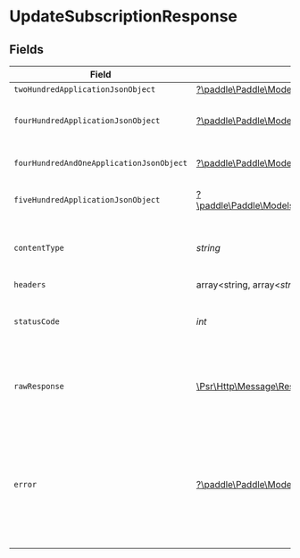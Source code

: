 # UpdateSubscriptionResponse


## Fields

| Field                                                                                                                                                                         | Type                                                                                                                                                                          | Required                                                                                                                                                                      | Description                                                                                                                                                                   |
| ----------------------------------------------------------------------------------------------------------------------------------------------------------------------------- | ----------------------------------------------------------------------------------------------------------------------------------------------------------------------------- | ----------------------------------------------------------------------------------------------------------------------------------------------------------------------------- | ----------------------------------------------------------------------------------------------------------------------------------------------------------------------------- |
| `twoHundredApplicationJsonObject`                                                                                                                                             | [?\paddle\Paddle\Models\Operations\UpdateSubscriptionResponseBody](../../Models/Operations/UpdateSubscriptionResponseBody.md)                                                 | :heavy_minus_sign:                                                                                                                                                            | OK                                                                                                                                                                            |
| `fourHundredApplicationJsonObject`                                                                                                                                            | [?\paddle\Paddle\Models\Operations\UpdateSubscriptionSubscriptionsResponseBody](../../Models/Operations/UpdateSubscriptionSubscriptionsResponseBody.md)                       | :heavy_minus_sign:                                                                                                                                                            | Error response for validation                                                                                                                                                 |
| `fourHundredAndOneApplicationJsonObject`                                                                                                                                      | [?\paddle\Paddle\Models\Operations\UpdateSubscriptionSubscriptionsResponseResponseBody](../../Models/Operations/UpdateSubscriptionSubscriptionsResponseResponseBody.md)       | :heavy_minus_sign:                                                                                                                                                            | General error response                                                                                                                                                        |
| `fiveHundredApplicationJsonObject`                                                                                                                                            | [?\paddle\Paddle\Models\Operations\UpdateSubscriptionSubscriptionsResponse500ResponseBody](../../Models/Operations/UpdateSubscriptionSubscriptionsResponse500ResponseBody.md) | :heavy_minus_sign:                                                                                                                                                            | General error response                                                                                                                                                        |
| `contentType`                                                                                                                                                                 | *string*                                                                                                                                                                      | :heavy_check_mark:                                                                                                                                                            | HTTP response content type for this operation                                                                                                                                 |
| `headers`                                                                                                                                                                     | array<string, array<*string*>>                                                                                                                                                | :heavy_minus_sign:                                                                                                                                                            | N/A                                                                                                                                                                           |
| `statusCode`                                                                                                                                                                  | *int*                                                                                                                                                                         | :heavy_check_mark:                                                                                                                                                            | HTTP response status code for this operation                                                                                                                                  |
| `rawResponse`                                                                                                                                                                 | [\Psr\Http\Message\ResponseInterface](https://www.php-fig.org/psr/psr-7/#33-psrhttpmessageresponseinterface)                                                                  | :heavy_minus_sign:                                                                                                                                                            | Raw HTTP response; suitable for custom response parsing                                                                                                                       |
| `error`                                                                                                                                                                       | [?\paddle\Paddle\Models\Shared\Error](../../Models/Shared/Error.md)                                                                                                           | :heavy_minus_sign:                                                                                                                                                            | If the subscription is locked and can not be changed. This happens 30 min before the renewal time.                                                                            |